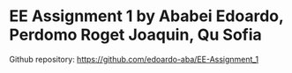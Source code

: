 # EE Assignment 1 by Ababei Edoardo, Perdomo Roget Joaquin, Qu Sofia

Github repository: https://github.com/edoardo-aba/EE-Assignment_1
